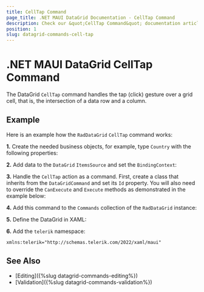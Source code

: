 ```yaml
---
title: CellTap Command
page_title: .NET MAUI DataGrid Documentation - CellTap Command
description: Check our &quot;CellTap Command&quot; documentation article for Telerik DataGrid for .NET MAUI control.
position: 1
slug: datagrid-commands-cell-tap
---
```


# .NET MAUI DataGrid CellTap Command

The DataGrid `CellTap` command handles the tap (click) gesture over a grid cell, that is, the intersection of a data row and a column.

## Example

Here is an example how the `RadDataGrid` `CellTap` command works:

**1.** Create the needed business objects, for example, type `Country` with the following properties:

<snippet id='datagrid-commands-celltap-businessobject'/>

**2.** Add data to the `DataGrid` `ItemsSource` and set the `BindingContext`:

<snippet id='datagrid-commands-celltap-data'/>

**3.** Handle the `CellTap` action as a command. First, create a class that inherits from the `DataGridCommand` and set its `Id` property. You will also need to override the `CanExecute` and `Execute` methods as demonstrated in the example below:

<snippet id='datagrid-commands-celltap'/>

**4.** Add this command to the `Commands` collection of the `RadDataGrid` instance:

<snippet id='datagrid-commands-cetttap-add'/>

**5.** Define the DataGrid in XAML:

<snippet id='datagrid-commands-celltap-xaml'/>

**6.** Add the `telerik` namespace:

```XAML
xmlns:telerik="http://schemas.telerik.com/2022/xaml/maui"
```

## See Also

- [Editing]({%slug datagrid-commands-editing%})
- [Validation]({%slug datagrid-commands-validation%})
